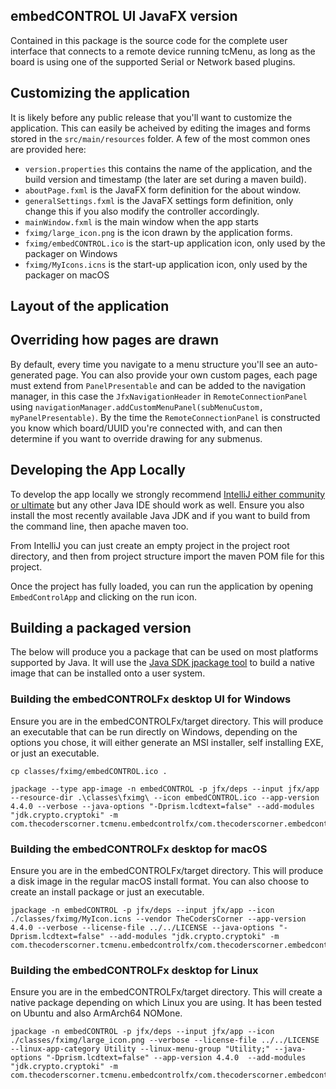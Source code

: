 ## embedCONTROL UI JavaFX version

Contained in this package is the source code for the complete user interface that connects to a remote device running tcMenu, as long as the board is using one of the supported Serial or Network based plugins.

## Customizing the application

It is likely before any public release that you'll want to customize the application. This can easily be acheived by editing the images and forms stored in the `src/main/resources` folder. A few of the most common ones are provided here:

* `version.properties` this contains the name of the application, and the build version and timestamp (the later are set during a maven build).
* `aboutPage.fxml` is the JavaFX form definition for the about window.
* `generalSettings.fxml` is the JavaFX settings form definition, only change this if you also modify the controller accordingly.
* `mainWindow.fxml` is the main window when the app starts
* `fximg/large_icon.png` is the icon drawn by the application forms.
* `fximg/embedCONTROL.ico` is the start-up application icon, only used by the packager on Windows
* `fximg/MyIcons.icns` is the start-up application icon, only used by the packager on macOS

## Layout of the application

## Overriding how pages are drawn

By default, every time you navigate to a menu structure you'll see an auto-generated page. You can also provide your own custom pages, each page must extend from `PanelPresentable` and can be added to the navigation manager, in this case the `JfxNavigationHeader` in `RemoteConnectionPanel` using `navigationManager.addCustomMenuPanel(subMenuCustom, myPanelPresentable)`. By the time the `RemoteConnectionPanel` is constructed you know which board/UUID you're connected with, and can then determine if you want to override drawing for any submenus. 

## Developing the App Locally

To develop the app locally we strongly recommend [IntelliJ either community or ultimate](https://www.jetbrains.com/idea/) but any other Java IDE should work as well. Ensure you also install the most recently available Java JDK and if you want to build from the command line, then apache maven too.

From IntelliJ you can just create an empty project in the project root directory, and then from project structure import the maven POM file for this project.

Once the project has fully loaded, you can run the application by opening `EmbedControlApp` and clicking on the run icon.

## Building a packaged version

The below will produce you a package that can be used on most platforms supported by Java. It will use the [Java SDK jpackage tool](https://docs.oracle.com/en/java/javase/21/docs/specs/man/jpackage.html) to build a native image that can be installed onto a user system. 

### Building the embedCONTROLFx desktop UI for Windows

Ensure you are in the embedCONTROLFx/target directory. This will produce an executable that can be run directly on Windows, depending on the options you chose, it will either generate an MSI installer, self installing EXE, or just an executable.  

    cp classes/fximg/embedCONTROL.ico .

    jpackage --type app-image -n embedCONTROL -p jfx/deps --input jfx/app --resource-dir .\classes\fximg\ --icon embedCONTROL.ico --app-version 4.4.0 --verbose --java-options "-Dprism.lcdtext=false" --add-modules "jdk.crypto.cryptoki" -m com.thecoderscorner.tcmenu.embedcontrolfx/com.thecoderscorner.embedcontrol.jfxapp.EmbedControlApp

### Building the embedCONTROLFx desktop for macOS

Ensure you are in the embedCONTROLFx/target directory. This will produce a disk image in the regular macOS install format. You can also choose to create an install package or just an executable. 

    jpackage -n embedCONTROL -p jfx/deps --input jfx/app --icon ./classes/fximg/MyIcon.icns --vendor TheCodersCorner --app-version 4.4.0 --verbose --license-file ../../LICENSE --java-options "-Dprism.lcdtext=false" --add-modules "jdk.crypto.cryptoki" -m com.thecoderscorner.tcmenu.embedcontrolfx/com.thecoderscorner.embedcontrol.jfxapp.EmbedControlApp

### Building the embedCONTROLFx desktop for Linux

Ensure you are in the embedCONTROLFx/target directory. This will create a native package depending on which Linux you are using. It has been tested on Ubuntu and also ArmArch64 NOMone.

    jpackage -n embedCONTROL -p jfx/deps --input jfx/app --icon ./classes/fximg/large_icon.png --verbose --license-file ../../LICENSE --linux-app-category Utility --linux-menu-group "Utility;" --java-options "-Dprism.lcdtext=false" --app-version 4.4.0  --add-modules "jdk.crypto.cryptoki" -m com.thecoderscorner.tcmenu.embedcontrolfx/com.thecoderscorner.embedcontrol.jfxapp.EmbedControlApp
